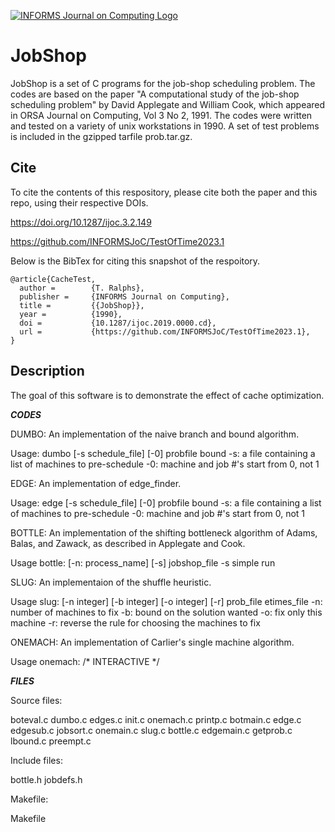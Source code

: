 [![INFORMS Journal on Computing Logo](https://INFORMSJoC.github.io/logos/INFORMS_Journal_on_Computing_Header.jpg)](https://pubsonline.informs.org/journal/ijoc)

# JobShop

JobShop is a set of C programs for the job-shop scheduling problem. The codes are based on the paper "A computational study of the job-shop scheduling problem" by David Applegate and William Cook, which appeared in ORSA Journal on Computing, Vol 3 No 2, 1991. The codes were written and tested on a variety of unix workstations in 1990. A set of test problems is included in the gzipped tarfile prob.tar.gz.

## Cite

To cite the contents of this respository, please cite both the paper and this repo, using their respective DOIs.

https://doi.org/10.1287/ijoc.3.2.149

https://github.com/INFORMSJoC/TestOfTime2023.1

Below is the BibTex for citing this snapshot of the respoitory.

```
@article{CacheTest,
  author =        {T. Ralphs},
  publisher =     {INFORMS Journal on Computing},
  title =         {{JobShop}},
  year =          {1990},
  doi =           {10.1287/ijoc.2019.0000.cd},
  url =           {https://github.com/INFORMSJoC/TestOfTime2023.1},
}  
```

## Description

The goal of this software is to demonstrate the effect of cache optimization.

***CODES***

DUMBO: An implementation of the naive branch and bound algorithm.

Usage: dumbo [-s schedule_file] [-0] probfile bound 
         -s: a file containing a list of machines to pre-schedule 
         -0: machine and job #'s start from 0, not 1 

EDGE: An implementation of edge_finder.

Usage: edge [-s schedule_file] [-0] probfile bound
         -s: a file containing a list of machines to pre-schedule
         -0: machine and job #'s start from 0, not 1

BOTTLE: An implementation of the shifting bottleneck algorithm of Adams, Balas, and Zawack, as described in Applegate and Cook.

Usage bottle: [-n: process_name] [-s] jobshop_file
         -s simple run

SLUG: An implementaion of the shuffle heuristic.

Usage slug: [-n integer] [-b integer] [-o integer] [-r] prob_file etimes_file
         -n: number of machines to fix
         -b: bound on the solution wanted
         -o: fix only this machine
         -r: reverse the rule for choosing the machines to fix

ONEMACH: An implementation of Carlier's single machine algorithm.

Usage onemach: /* INTERACTIVE */

***FILES***

Source files:

boteval.c dumbo.c edges.c init.c onemach.c printp.c 
botmain.c edge.c edgesub.c jobsort.c onemain.c slug.c 
bottle.c edgemain.c getprob.c lbound.c preempt.c 

Include files:

bottle.h jobdefs.h

Makefile:

Makefile
